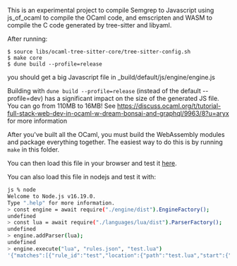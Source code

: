 This is an experimental project to compile Semgrep to Javascript
using js_of_ocaml to compile the OCaml code, and emscripten and WASM to
compile the C code generated by tree-sitter and libyaml.

After running:

```
$ source libs/ocaml-tree-sitter-core/tree-sitter-config.sh
$ make core
$ dune build --profile=release
```

you should get a big Javascript file in \_build/default/js/engine/engine.js

Building with `dune build --profile=release` (instead of the default --profile=dev)
has a significant impact on the size of the generated JS file. You can go
from 110MB to 16MB!
See https://discuss.ocaml.org/t/tutorial-full-stack-web-dev-in-ocaml-w-dream-bonsai-and-graphql/9963/8?u=aryx for more information

After you've built all the OCaml, you must build the WebAssembly modules and package everything together. The easiest way to do this is by running `make` in this folder.

You can then load this file in your browser and test it [here](examples/index.html).

You can also load this file in nodejs and test it with:

```bash
js % node
Welcome to Node.js v16.19.0.
Type ".help" for more information.
> const engine = await require("./engine/dist").EngineFactory();
undefined
> const lua = await require("./languages/lua/dist").ParserFactory();
undefined
> engine.addParser(lua);
undefined
> engine.execute("lua", "rules.json", "test.lua")
'{"matches":[{"rule_id":"test","location":{"path":"test.lua","start":{"line":1,"col":1,"offset":0},"end":{"line":1,"col":10,"offset":9}},"extra":{"message":"test","metavars":{"$X":{"start":{"line":1,"col":7,"offset":6},"end":{"line":1,"col":9,"offset":8},"abstract_content":"42"}},"engine_kind":"OSS"}}],"errors":[],"stats":{"okfiles":1,"errorfiles":0},"rules_by_engine":[["test","OSS"]],"engine_requested":"OSS"}'
```
